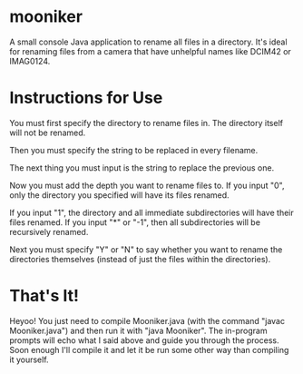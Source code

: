 mooniker
========

A small console Java application to rename all files in a directory. It's ideal for renaming files from a camera that have unhelpful names like DCIM42 or IMAG0124.


Instructions for Use
========
You must first specify the directory to rename files in. The directory itself will not be renamed. 

Then you must specify the string to be replaced in every filename.

The next thing you must input is the string to replace the previous one. 

Now you must add the depth you want to rename files to. If you input "0", only the directory you specified will have its files renamed. 

If you input "1", the directory and all immediate subdirectories will have their files renamed. If you input "*" or "-1", then all subdirectories will be recursively renamed.

Next you must specify "Y" or "N" to say whether you want to rename the directories themselves (instead of just the files within the directories). 


That's It!
========
Heyoo! You just need to compile Mooniker.java (with the command "javac Mooniker.java") and then run it with "java Mooniker". The in-program prompts will echo what I said above and guide you through the process. Soon enough I'll compile it and let it be run some other way than compiling it yourself. 
